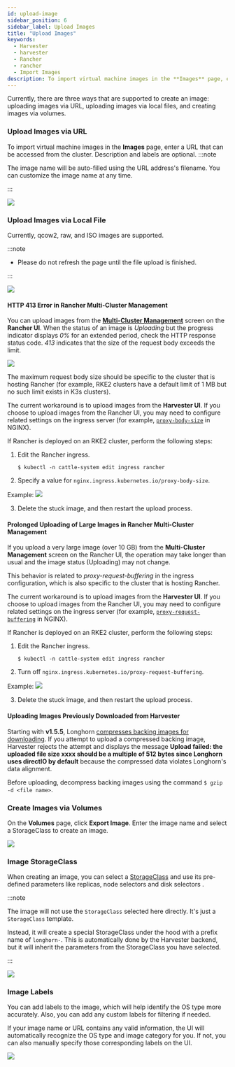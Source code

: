```yaml
---
id: upload-image
sidebar_position: 6
sidebar_label: Upload Images
title: "Upload Images"
keywords:
  - Harvester
  - harvester
  - Rancher
  - rancher
  - Import Images
description: To import virtual machine images in the **Images** page, enter a URL that can be accessed from the cluster. The image name will be auto-filled using the URL address's filename. You can always customize it when required.
---
```


<head>
  <link rel="canonical" href="https://docs.harvesterhci.io/v1.2/upload-image"/>
</head>

Currently, there are three ways that are supported to create an image: uploading images via URL, uploading images via local files, and creating images via volumes.

### Upload Images via URL

To import virtual machine images in the **Images** page, enter a URL that can be accessed from the cluster. Description and labels are optional.
:::note

The image name will be auto-filled using the URL address's filename. You can customize the image name at any time.

:::

![](/img/v1.2/upload-image.png)


### Upload Images via Local File

Currently, qcow2, raw, and ISO images are supported.

:::note

- Please do not refresh the page until the file upload is finished.

:::

![](/img/v1.2/upload-image-local.png)


#### HTTP 413 Error in Rancher Multi-Cluster Management

You can upload images from the [**Multi-Cluster Management**](./rancher/virtualization-management.md#importing-harvester-cluster) screen on the **Rancher UI**. When the status of an image is *Uploading* but the progress indicator displays *0%* for an extended period, check the HTTP response status code. *413* indicates that the size of the request body exceeds the limit.

![](/img/v1.3/img-413-code.png)

The maximum request body size should be specific to the cluster that is hosting Rancher (for example, RKE2 clusters have a default limit of 1 MB but no such limit exists in K3s clusters).

The current workaround is to upload images from the **Harvester UI**. If you choose to upload images from the Rancher UI, you may need to configure related settings on the ingress server (for example, [`proxy-body-size`](https://kubernetes.github.io/ingress-nginx/user-guide/nginx-configuration/annotations/#custom-max-body-size) in NGINX).

If Rancher is deployed on an RKE2 cluster, perform the following steps:

1. Edit the Rancher ingress.

    ```
    $ kubectl -n cattle-system edit ingress rancher
    ```

2. Specify a value for `nginx.ingress.kubernetes.io/proxy-body-size`.

  Example:
  ![](/img/v1.3/img-ingress-client-body.png)

3. Delete the stuck image, and then restart the upload process.

#### Prolonged Uploading of Large Images in Rancher Multi-Cluster Management

If you upload a very large image (over 10 GB) from the **Multi-Cluster Management** screen on the Rancher UI, the operation may take longer than usual and the image status (Uploading) may not change.

This behavior is related to *proxy-request-buffering* in the ingress configuration, which is also specific to the cluster that is hosting Rancher.

The current workaround is to upload images from the **Harvester UI**. If you choose to upload images from the Rancher UI, you may need to configure related settings on the ingress server (for example, [`proxy-request-buffering`](https://nginx.org/en/docs/http/ngx_http_proxy_module.html#proxy_request_buffering) in NGINX).

If Rancher is deployed on an RKE2 cluster, perform the following steps:

1. Edit the Rancher ingress.

    ```
    $ kubectl -n cattle-system edit ingress rancher
    ```

2. Turn off `nginx.ingress.kubernetes.io/proxy-request-buffering`.

  Example:
  ![](/img/img-ingress-request-proxy-buffering.png)

3. Delete the stuck image, and then restart the upload process.

#### Uploading Images Previously Downloaded from Harvester

Starting with **v1.5.5**, Longhorn [compresses backing images for downloading](https://github.com/longhorn/backing-image-manager/pull/153). If you attempt to upload a compressed backing image, Harvester rejects the attempt and displays the message **Upload failed: the uploaded file size xxxx should be a multiple of 512 bytes since Longhorn uses directIO by default** because the compressed data violates Longhorn's data alignment.

Before uploading, decompress backing images using the command `$ gzip -d <file name>`.

### Create Images via Volumes

On the **Volumes** page, click **Export Image**. Enter the image name and select a StorageClass to create an image.

![](/img/v1.2/volume/export-volume-to-image-1.png)

### Image StorageClass

When creating an image, you can select a [StorageClass](./advanced/storageclass.md) and use its pre-defined parameters like replicas, node selectors and disk selectors .

:::note

The image will not use the `StorageClass` selected here directly. It's just a `StorageClass` template.

Instead, it will create a special StorageClass under the hood with a prefix name of `longhorn-`. This is automatically done by the Harvester backend, but it will inherit the parameters from the StorageClass you have selected.

:::

![](/img/v1.2/image-storageclass.png)

### Image Labels

You can add labels to the image, which will help identify the OS type more accurately. Also, you can add any custom labels for filtering if needed.

If your image name or URL contains any valid information, the UI will automatically recognize the OS type and image category for you. If not, you can also manually specify those corresponding labels on the UI.

![](/img/v1.2/image-labels.png)